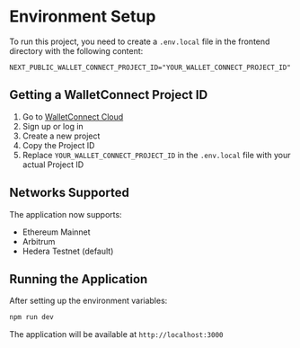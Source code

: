 # Environment Setup

To run this project, you need to create a `.env.local` file in the frontend directory with the following content:

```env
NEXT_PUBLIC_WALLET_CONNECT_PROJECT_ID="YOUR_WALLET_CONNECT_PROJECT_ID"
```

## Getting a WalletConnect Project ID

1. Go to [WalletConnect Cloud](https://cloud.walletconnect.com/)
2. Sign up or log in
3. Create a new project
4. Copy the Project ID
5. Replace `YOUR_WALLET_CONNECT_PROJECT_ID` in the `.env.local` file with your actual Project ID

## Networks Supported

The application now supports:

- Ethereum Mainnet
- Arbitrum
- Hedera Testnet (default)

## Running the Application

After setting up the environment variables:

```bash
npm run dev
```

The application will be available at `http://localhost:3000`
